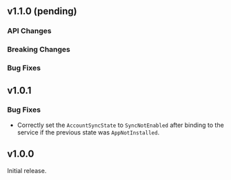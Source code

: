 v1.1.0 (pending)
--------

### API Changes

### Breaking Changes

### Bug Fixes

v1.0.1
--------

### Bug Fixes

- Correctly set the `AccountSyncState` to `SyncNotEnabled` after binding to the service if the previous state was `AppNotInstalled`.

v1.0.0
--------
Initial release.
